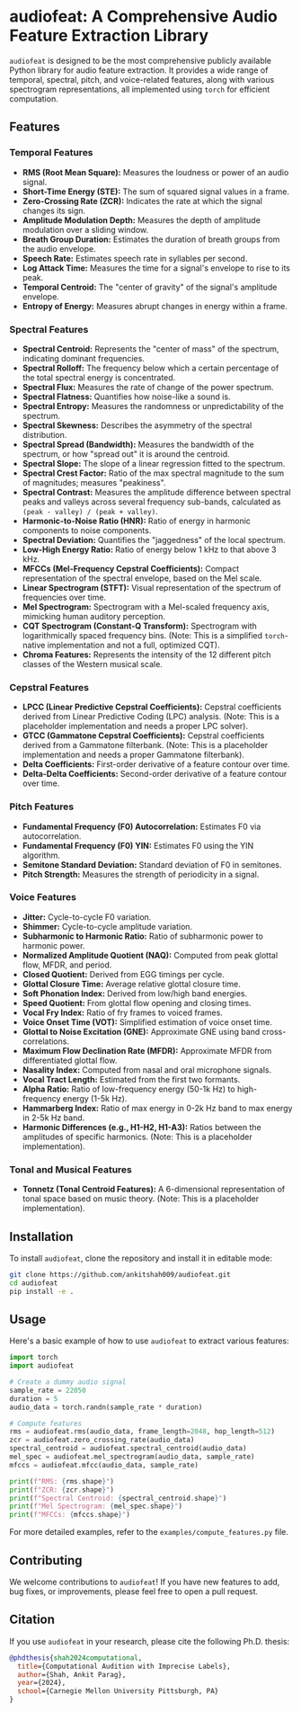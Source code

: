 # audiofeat: A Comprehensive Audio Feature Extraction Library

`audiofeat` is designed to be the most comprehensive publicly available Python library for audio feature extraction. It provides a wide range of temporal, spectral, pitch, and voice-related features, along with various spectrogram representations, all implemented using `torch` for efficient computation.

## Features

### Temporal Features
- **RMS (Root Mean Square):** Measures the loudness or power of an audio signal.
- **Short-Time Energy (STE):** The sum of squared signal values in a frame.
- **Zero-Crossing Rate (ZCR):** Indicates the rate at which the signal changes its sign.
- **Amplitude Modulation Depth:** Measures the depth of amplitude modulation over a sliding window.
- **Breath Group Duration:** Estimates the duration of breath groups from the audio envelope.
- **Speech Rate:** Estimates speech rate in syllables per second.
- **Log Attack Time:** Measures the time for a signal's envelope to rise to its peak.
- **Temporal Centroid:** The "center of gravity" of the signal's amplitude envelope.
- **Entropy of Energy:** Measures abrupt changes in energy within a frame.

### Spectral Features
- **Spectral Centroid:** Represents the "center of mass" of the spectrum, indicating dominant frequencies.
- **Spectral Rolloff:** The frequency below which a certain percentage of the total spectral energy is concentrated.
- **Spectral Flux:** Measures the rate of change of the power spectrum.
- **Spectral Flatness:** Quantifies how noise-like a sound is.
- **Spectral Entropy:** Measures the randomness or unpredictability of the spectrum.
- **Spectral Skewness:** Describes the asymmetry of the spectral distribution.
- **Spectral Spread (Bandwidth):** Measures the bandwidth of the spectrum, or how "spread out" it is around the centroid.
- **Spectral Slope:** The slope of a linear regression fitted to the spectrum.
- **Spectral Crest Factor:** Ratio of the max spectral magnitude to the sum of magnitudes; measures "peakiness".
- **Spectral Contrast:** Measures the amplitude difference between spectral peaks and valleys across several frequency sub-bands, calculated as `(peak - valley) / (peak + valley)`.
- **Harmonic-to-Noise Ratio (HNR):** Ratio of energy in harmonic components to noise components.
- **Spectral Deviation:** Quantifies the "jaggedness" of the local spectrum.
- **Low-High Energy Ratio:** Ratio of energy below 1 kHz to that above 3 kHz.
- **MFCCs (Mel-Frequency Cepstral Coefficients):** Compact representation of the spectral envelope, based on the Mel scale.
- **Linear Spectrogram (STFT):** Visual representation of the spectrum of frequencies over time.
- **Mel Spectrogram:** Spectrogram with a Mel-scaled frequency axis, mimicking human auditory perception.
- **CQT Spectrogram (Constant-Q Transform):** Spectrogram with logarithmically spaced frequency bins. (Note: This is a simplified `torch`-native implementation and not a full, optimized CQT).
- **Chroma Features:** Represents the intensity of the 12 different pitch classes of the Western musical scale.

### Cepstral Features
- **LPCC (Linear Predictive Cepstral Coefficients):** Cepstral coefficients derived from Linear Predictive Coding (LPC) analysis. (Note: This is a placeholder implementation and needs a proper LPC solver).
- **GTCC (Gammatone Cepstral Coefficients):** Cepstral coefficients derived from a Gammatone filterbank. (Note: This is a placeholder implementation and needs a proper Gammatone filterbank).
- **Delta Coefficients:** First-order derivative of a feature contour over time.
- **Delta-Delta Coefficients:** Second-order derivative of a feature contour over time.

### Pitch Features
- **Fundamental Frequency (F0) Autocorrelation:** Estimates F0 via autocorrelation.
- **Fundamental Frequency (F0) YIN:** Estimates F0 using the YIN algorithm.
- **Semitone Standard Deviation:** Standard deviation of F0 in semitones.
- **Pitch Strength:** Measures the strength of periodicity in a signal.

### Voice Features
- **Jitter:** Cycle-to-cycle F0 variation.
- **Shimmer:** Cycle-to-cycle amplitude variation.
- **Subharmonic to Harmonic Ratio:** Ratio of subharmonic power to harmonic power.
- **Normalized Amplitude Quotient (NAQ):** Computed from peak glottal flow, MFDR, and period.
- **Closed Quotient:** Derived from EGG timings per cycle.
- **Glottal Closure Time:** Average relative glottal closure time.
- **Soft Phonation Index:** Derived from low/high band energies.
- **Speed Quotient:** From glottal flow opening and closing times.
- **Vocal Fry Index:** Ratio of fry frames to voiced frames.
- **Voice Onset Time (VOT):** Simplified estimation of voice onset time.
- **Glottal to Noise Excitation (GNE):** Approximate GNE using band cross-correlations.
- **Maximum Flow Declination Rate (MFDR):** Approximate MFDR from differentiated glottal flow.
- **Nasality Index:** Computed from nasal and oral microphone signals.
- **Vocal Tract Length:** Estimated from the first two formants.
- **Alpha Ratio:** Ratio of low-frequency energy (50-1k Hz) to high-frequency energy (1-5k Hz).
- **Hammarberg Index:** Ratio of max energy in 0-2k Hz band to max energy in 2-5k Hz band.
- **Harmonic Differences (e.g., H1-H2, H1-A3):** Ratios between the amplitudes of specific harmonics. (Note: This is a placeholder implementation).

### Tonal and Musical Features
- **Tonnetz (Tonal Centroid Features):** A 6-dimensional representation of tonal space based on music theory. (Note: This is a placeholder implementation).

## Installation

To install `audiofeat`, clone the repository and install it in editable mode:

```bash
git clone https://github.com/ankitshah009/audiofeat.git
cd audiofeat
pip install -e .
```

## Usage

Here's a basic example of how to use `audiofeat` to extract various features:

```python
import torch
import audiofeat

# Create a dummy audio signal
sample_rate = 22050
duration = 5
audio_data = torch.randn(sample_rate * duration)

# Compute features
rms = audiofeat.rms(audio_data, frame_length=2048, hop_length=512)
zcr = audiofeat.zero_crossing_rate(audio_data)
spectral_centroid = audiofeat.spectral_centroid(audio_data)
mel_spec = audiofeat.mel_spectrogram(audio_data, sample_rate)
mfccs = audiofeat.mfcc(audio_data, sample_rate)

print(f"RMS: {rms.shape}")
print(f"ZCR: {zcr.shape}")
print(f"Spectral Centroid: {spectral_centroid.shape}")
print(f"Mel Spectrogram: {mel_spec.shape}")
print(f"MFCCs: {mfccs.shape}")
```

For more detailed examples, refer to the `examples/compute_features.py` file.

## Contributing

We welcome contributions to `audiofeat`! If you have new features to add, bug fixes, or improvements, please feel free to open a pull request.

## Citation

If you use `audiofeat` in your research, please cite the following Ph.D. thesis:

```bibtex
@phdthesis{shah2024computational,
  title={Computational Audition with Imprecise Labels},
  author={Shah, Ankit Parag},
  year={2024},
  school={Carnegie Mellon University Pittsburgh, PA}
}
```
